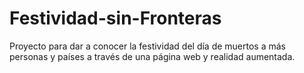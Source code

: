 # Festividad-sin-Fronteras
Proyecto para dar a conocer la festividad del día de muertos a más personas y países a través de una página web y realidad aumentada.
